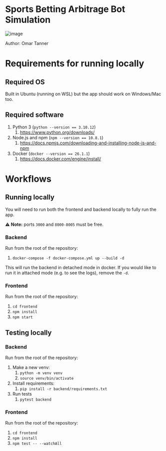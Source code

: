# Sports Betting Arbitrage Bot Simulation

![image](https://github.com/user-attachments/assets/e20f4127-7fe3-4fee-acb8-192214cb79cb)

Author: Omar Tanner

# Requirements for running locally

## Required OS

Built in Ubuntu (running on WSL) but the app should work on Windows/Mac too.

## Required software

1. Python 3 (`python --version == 3.10.12`)
    1. https://www.python.org/downloads/
1. Node.js and npm  (`npm --version == 10.8.1`)
    1. https://docs.npmjs.com/downloading-and-installing-node-js-and-npm
1. Docker (`docker --version == 26.1.1`)
    1. https://docs.docker.com/engine/install/


# Workflows

## Running locally

You will need to run both the frontend and backend locally to fully run the app.

⚠️ **Note:** ports `3000` and `8000-8005` must be free.

### Backend

Run from the root of the repository:

1. `docker-compose -f docker-compose.yml up --build -d`

This will run the backend in detached mode in docker. If you would like to run it in attached mode (e.g. to see the logs), remove the `-d`.

### Frontend

Run from the root of the repository:

1. `cd frontend`
1. `npm install`
1. `npm start`

## Testing locally

### Backend

Run from the root of the repository:

1. Make a new venv:
    1. `python -m venv venv`
    1. `source venv/bin/activate`
1. Install requirements:
    1. `pip install -r backend/requirements.txt`
1. Run tests
    1. `pytest backend`

### Frontend

Run from the root of the repository:

1. `cd frontend`
1. `npm install`
1. `npm test -- --watchAll`